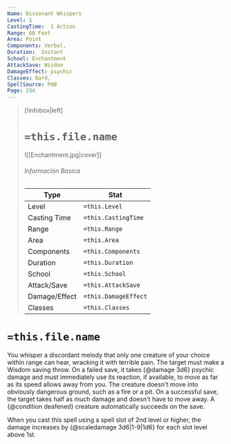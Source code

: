 ```yaml
---
Name: Dissonant Whispers
Level: 1
CastingTime:  1 Action 
Range: 60 Feet
Area: Point
Components: Verbal, 
Duration:  Instant  
School: Enchantment
AttackSave: Wisdom
DamageEffect: psychic
Classes: Bard, 
SpellSource: PHB
Page: 234
---
```


>[!infobox|left]
># `=this.file.name`
>![[Enchantment.jpg|cover]]
> ###### Información Basica
> Type |  Stat |
> ---|---|
> Level | `=this.Level` |
> Casting Time | `=this.CastingTime` |
> Range | `=this.Range` |
> Area | `=this.Area` |
> Components | `=this.Components` |
> Duration | `=this.Duration` |
> School | `=this.School` |
> Attack/Save | `=this.AttackSave` |
> Damage/Effect | `=this.DamageEffect` |
> Classes | `=this.Classes` |

# `=this.file.name`
You whisper a discordant melody that only one creature of your choice within range can hear, wracking it with terrible pain. The target must make a Wisdom saving throw. On a failed save, it takes {@damage 3d6} psychic damage and must immediately use its reaction, if available, to move as far as its speed allows away from you. The creature doesn&#x27;t move into obviously dangerous ground, such as a fire or a pit. On a successful save, the target takes half as much damage and doesn&#x27;t have to move away. A {@condition deafened} creature automatically succeeds on the save.



 


When you cast this spell using a spell slot of 2nd level or higher, the damage increases by {@scaledamage 3d6|1-9|1d6} for each slot level above 1st. 